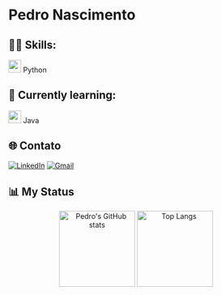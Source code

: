 # Pedro Nascimento 

## 👨‍💻 Skills: 
<img src="https://cdn.jsdelivr.net/gh/devicons/devicon/icons/python/python-original.svg" width="25"/> Python 

## 📘 Currently learning: 
<img src="https://cdn.jsdelivr.net/gh/devicons/devicon/icons/java/java-original.svg" width="25"/> Java 

## 🌐 Contato 

[![LinkedIn](https://img.shields.io/badge/LinkedIn-CONECTE--SE-0077B5?style=for-the-badge&logo=linkedin&logoColor=white)](https://www.linkedin.com/in/pedro-nascimento-silva-7157a137b/)
[![Gmail](https://img.shields.io/badge/GMAIL-ME_ENVIE_UM_EMAIL-D14836?style=for-the-badge&logo=gmail&logoColor=white)](mailto:pedrosilva2302@outlook.com)

## 📊 My Status 

<p align="center">
  <img height="150" src="https://github-readme-stats.vercel.app/api?username=pedro-nascimento-silva&show_icons=true&theme=radical" alt="Pedro's GitHub stats" />
  <img height="150" src="https://github-readme-stats.vercel.app/api/top-langs/?username=pedro-nascimento-silva&layout=compact&langs_count=6&theme=radical" alt="Top Langs" />
</p>
